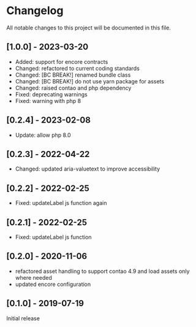 # Changelog
All notable changes to this project will be documented in this file.

## [1.0.0] - 2023-03-20
- Added: support for encore contracts
- Changed: refactored to current coding standards
- Changed: [BC BREAK!] renamed bundle class
- Changed: [BC BREAK!] do not use yarn package for assets
- Changed: raised contao and php dependency
- Fixed: deprecating warnings
- Fixed: warning with php 8

## [0.2.4] - 2023-02-08

- Update: allow php 8.0

## [0.2.3] - 2022-04-22

- Changed: updated aria-valuetext to improve accessibility

## [0.2.2] - 2022-02-25

- Fixed: updateLabel js function again

## [0.2.1] - 2022-02-25

- Fixed: updateLabel js function

## [0.2.0] - 2020-11-06
- refactored asset handling to support contao 4.9 and load assets only where needed
- updated encore configuration

## [0.1.0] - 2019-07-19

Initial release

